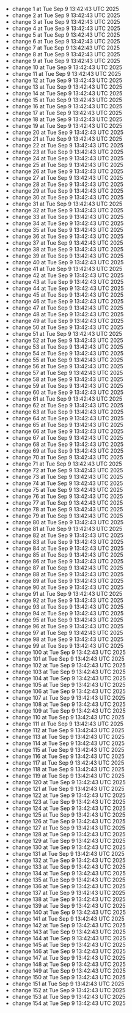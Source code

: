 - change 1 at Tue Sep  9 13:42:43 UTC 2025
- change 2 at Tue Sep  9 13:42:43 UTC 2025
- change 3 at Tue Sep  9 13:42:43 UTC 2025
- change 4 at Tue Sep  9 13:42:43 UTC 2025
- change 5 at Tue Sep  9 13:42:43 UTC 2025
- change 6 at Tue Sep  9 13:42:43 UTC 2025
- change 7 at Tue Sep  9 13:42:43 UTC 2025
- change 8 at Tue Sep  9 13:42:43 UTC 2025
- change 9 at Tue Sep  9 13:42:43 UTC 2025
- change 10 at Tue Sep  9 13:42:43 UTC 2025
- change 11 at Tue Sep  9 13:42:43 UTC 2025
- change 12 at Tue Sep  9 13:42:43 UTC 2025
- change 13 at Tue Sep  9 13:42:43 UTC 2025
- change 14 at Tue Sep  9 13:42:43 UTC 2025
- change 15 at Tue Sep  9 13:42:43 UTC 2025
- change 16 at Tue Sep  9 13:42:43 UTC 2025
- change 17 at Tue Sep  9 13:42:43 UTC 2025
- change 18 at Tue Sep  9 13:42:43 UTC 2025
- change 19 at Tue Sep  9 13:42:43 UTC 2025
- change 20 at Tue Sep  9 13:42:43 UTC 2025
- change 21 at Tue Sep  9 13:42:43 UTC 2025
- change 22 at Tue Sep  9 13:42:43 UTC 2025
- change 23 at Tue Sep  9 13:42:43 UTC 2025
- change 24 at Tue Sep  9 13:42:43 UTC 2025
- change 25 at Tue Sep  9 13:42:43 UTC 2025
- change 26 at Tue Sep  9 13:42:43 UTC 2025
- change 27 at Tue Sep  9 13:42:43 UTC 2025
- change 28 at Tue Sep  9 13:42:43 UTC 2025
- change 29 at Tue Sep  9 13:42:43 UTC 2025
- change 30 at Tue Sep  9 13:42:43 UTC 2025
- change 31 at Tue Sep  9 13:42:43 UTC 2025
- change 32 at Tue Sep  9 13:42:43 UTC 2025
- change 33 at Tue Sep  9 13:42:43 UTC 2025
- change 34 at Tue Sep  9 13:42:43 UTC 2025
- change 35 at Tue Sep  9 13:42:43 UTC 2025
- change 36 at Tue Sep  9 13:42:43 UTC 2025
- change 37 at Tue Sep  9 13:42:43 UTC 2025
- change 38 at Tue Sep  9 13:42:43 UTC 2025
- change 39 at Tue Sep  9 13:42:43 UTC 2025
- change 40 at Tue Sep  9 13:42:43 UTC 2025
- change 41 at Tue Sep  9 13:42:43 UTC 2025
- change 42 at Tue Sep  9 13:42:43 UTC 2025
- change 43 at Tue Sep  9 13:42:43 UTC 2025
- change 44 at Tue Sep  9 13:42:43 UTC 2025
- change 45 at Tue Sep  9 13:42:43 UTC 2025
- change 46 at Tue Sep  9 13:42:43 UTC 2025
- change 47 at Tue Sep  9 13:42:43 UTC 2025
- change 48 at Tue Sep  9 13:42:43 UTC 2025
- change 49 at Tue Sep  9 13:42:43 UTC 2025
- change 50 at Tue Sep  9 13:42:43 UTC 2025
- change 51 at Tue Sep  9 13:42:43 UTC 2025
- change 52 at Tue Sep  9 13:42:43 UTC 2025
- change 53 at Tue Sep  9 13:42:43 UTC 2025
- change 54 at Tue Sep  9 13:42:43 UTC 2025
- change 55 at Tue Sep  9 13:42:43 UTC 2025
- change 56 at Tue Sep  9 13:42:43 UTC 2025
- change 57 at Tue Sep  9 13:42:43 UTC 2025
- change 58 at Tue Sep  9 13:42:43 UTC 2025
- change 59 at Tue Sep  9 13:42:43 UTC 2025
- change 60 at Tue Sep  9 13:42:43 UTC 2025
- change 61 at Tue Sep  9 13:42:43 UTC 2025
- change 62 at Tue Sep  9 13:42:43 UTC 2025
- change 63 at Tue Sep  9 13:42:43 UTC 2025
- change 64 at Tue Sep  9 13:42:43 UTC 2025
- change 65 at Tue Sep  9 13:42:43 UTC 2025
- change 66 at Tue Sep  9 13:42:43 UTC 2025
- change 67 at Tue Sep  9 13:42:43 UTC 2025
- change 68 at Tue Sep  9 13:42:43 UTC 2025
- change 69 at Tue Sep  9 13:42:43 UTC 2025
- change 70 at Tue Sep  9 13:42:43 UTC 2025
- change 71 at Tue Sep  9 13:42:43 UTC 2025
- change 72 at Tue Sep  9 13:42:43 UTC 2025
- change 73 at Tue Sep  9 13:42:43 UTC 2025
- change 74 at Tue Sep  9 13:42:43 UTC 2025
- change 75 at Tue Sep  9 13:42:43 UTC 2025
- change 76 at Tue Sep  9 13:42:43 UTC 2025
- change 77 at Tue Sep  9 13:42:43 UTC 2025
- change 78 at Tue Sep  9 13:42:43 UTC 2025
- change 79 at Tue Sep  9 13:42:43 UTC 2025
- change 80 at Tue Sep  9 13:42:43 UTC 2025
- change 81 at Tue Sep  9 13:42:43 UTC 2025
- change 82 at Tue Sep  9 13:42:43 UTC 2025
- change 83 at Tue Sep  9 13:42:43 UTC 2025
- change 84 at Tue Sep  9 13:42:43 UTC 2025
- change 85 at Tue Sep  9 13:42:43 UTC 2025
- change 86 at Tue Sep  9 13:42:43 UTC 2025
- change 87 at Tue Sep  9 13:42:43 UTC 2025
- change 88 at Tue Sep  9 13:42:43 UTC 2025
- change 89 at Tue Sep  9 13:42:43 UTC 2025
- change 90 at Tue Sep  9 13:42:43 UTC 2025
- change 91 at Tue Sep  9 13:42:43 UTC 2025
- change 92 at Tue Sep  9 13:42:43 UTC 2025
- change 93 at Tue Sep  9 13:42:43 UTC 2025
- change 94 at Tue Sep  9 13:42:43 UTC 2025
- change 95 at Tue Sep  9 13:42:43 UTC 2025
- change 96 at Tue Sep  9 13:42:43 UTC 2025
- change 97 at Tue Sep  9 13:42:43 UTC 2025
- change 98 at Tue Sep  9 13:42:43 UTC 2025
- change 99 at Tue Sep  9 13:42:43 UTC 2025
- change 100 at Tue Sep  9 13:42:43 UTC 2025
- change 101 at Tue Sep  9 13:42:43 UTC 2025
- change 102 at Tue Sep  9 13:42:43 UTC 2025
- change 103 at Tue Sep  9 13:42:43 UTC 2025
- change 104 at Tue Sep  9 13:42:43 UTC 2025
- change 105 at Tue Sep  9 13:42:43 UTC 2025
- change 106 at Tue Sep  9 13:42:43 UTC 2025
- change 107 at Tue Sep  9 13:42:43 UTC 2025
- change 108 at Tue Sep  9 13:42:43 UTC 2025
- change 109 at Tue Sep  9 13:42:43 UTC 2025
- change 110 at Tue Sep  9 13:42:43 UTC 2025
- change 111 at Tue Sep  9 13:42:43 UTC 2025
- change 112 at Tue Sep  9 13:42:43 UTC 2025
- change 113 at Tue Sep  9 13:42:43 UTC 2025
- change 114 at Tue Sep  9 13:42:43 UTC 2025
- change 115 at Tue Sep  9 13:42:43 UTC 2025
- change 116 at Tue Sep  9 13:42:43 UTC 2025
- change 117 at Tue Sep  9 13:42:43 UTC 2025
- change 118 at Tue Sep  9 13:42:43 UTC 2025
- change 119 at Tue Sep  9 13:42:43 UTC 2025
- change 120 at Tue Sep  9 13:42:43 UTC 2025
- change 121 at Tue Sep  9 13:42:43 UTC 2025
- change 122 at Tue Sep  9 13:42:43 UTC 2025
- change 123 at Tue Sep  9 13:42:43 UTC 2025
- change 124 at Tue Sep  9 13:42:43 UTC 2025
- change 125 at Tue Sep  9 13:42:43 UTC 2025
- change 126 at Tue Sep  9 13:42:43 UTC 2025
- change 127 at Tue Sep  9 13:42:43 UTC 2025
- change 128 at Tue Sep  9 13:42:43 UTC 2025
- change 129 at Tue Sep  9 13:42:43 UTC 2025
- change 130 at Tue Sep  9 13:42:43 UTC 2025
- change 131 at Tue Sep  9 13:42:43 UTC 2025
- change 132 at Tue Sep  9 13:42:43 UTC 2025
- change 133 at Tue Sep  9 13:42:43 UTC 2025
- change 134 at Tue Sep  9 13:42:43 UTC 2025
- change 135 at Tue Sep  9 13:42:43 UTC 2025
- change 136 at Tue Sep  9 13:42:43 UTC 2025
- change 137 at Tue Sep  9 13:42:43 UTC 2025
- change 138 at Tue Sep  9 13:42:43 UTC 2025
- change 139 at Tue Sep  9 13:42:43 UTC 2025
- change 140 at Tue Sep  9 13:42:43 UTC 2025
- change 141 at Tue Sep  9 13:42:43 UTC 2025
- change 142 at Tue Sep  9 13:42:43 UTC 2025
- change 143 at Tue Sep  9 13:42:43 UTC 2025
- change 144 at Tue Sep  9 13:42:43 UTC 2025
- change 145 at Tue Sep  9 13:42:43 UTC 2025
- change 146 at Tue Sep  9 13:42:43 UTC 2025
- change 147 at Tue Sep  9 13:42:43 UTC 2025
- change 148 at Tue Sep  9 13:42:43 UTC 2025
- change 149 at Tue Sep  9 13:42:43 UTC 2025
- change 150 at Tue Sep  9 13:42:43 UTC 2025
- change 151 at Tue Sep  9 13:42:43 UTC 2025
- change 152 at Tue Sep  9 13:42:43 UTC 2025
- change 153 at Tue Sep  9 13:42:43 UTC 2025
- change 154 at Tue Sep  9 13:42:43 UTC 2025

